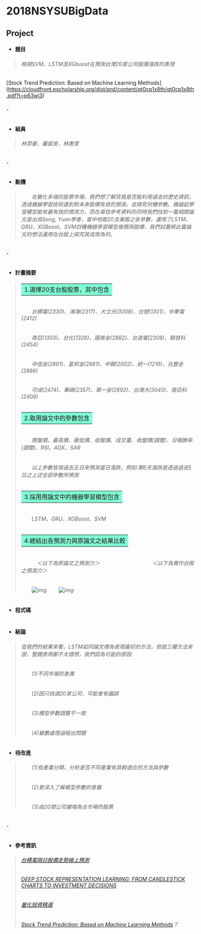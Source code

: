 # 2018NSYSUBigData
## Project
* #### **題目**
> ###### 檢視SVM、LSTM及XGboost在預測台灣20家公司股價漲跌的表現
[Stock Trend Prediction: Based on Machine Learning Methods]
(https://cloudfront.escholarship.org/dist/prd/content/qt0cp1x8th/qt0cp1x8th.pdf?t=p63wi3)
###### -
* #### **組員**
> ###### 林羿豪、羅宸旻、林惠雯
###### -
* #### **動機**
> ###### 　　在變化多端的股票市場，我們想了解究竟是否能利用過去的歷史資訊，透過機器學習技術達到對未來股價有效的預測，並探究何種參數、機器起學習模型能有最有效的預測力，而在尋找參考資料的同時我們找到一篇相關論文是出自Song, Yuan學者，當中他取20支美股之各參數，運用了LSTM、GRU、XGBoost、SVM四種機器學習模型做預測股價，我們試著將此篇論文的想法運用在台股上探究其成效為何。
###### -
* #### **計畫摘要**
> ###### <table><tr><td bgcolor=#7FFFD4>1.選擇20支台股股票，其中包含</td></tr></table>
> ###### 　　台積電(2330)、鴻海(2317)、大立光(3008)、台塑(1301)、中華電(2412)
> ###### 　　南亞(1303)、台化(1326)、國泰金(2882)、台達電(2308)、聯發科(2454)
> ###### 　　中信金(2891)、富邦金(2881)、中鋼(2002)、統一(1216)、兆豐金(2886)
> ###### 　　可成(2474)、華碩(2357)、第一金(2892)、台灣大(3045)、南亞科(2408)
> ###### <table><tr><td bgcolor=#7FFFD4>2.取用論文中的參數包含</td></tr></table>
> ###### 　　開盤價、最高價、最低價、收盤價、成交量、收盤價(調整)、日報酬率(調整)、RSI、ADX、SAR
> ###### 　　以上參數皆用過去五日來預測當日漲跌，例如:第6天漲跌是透過過去5日之上述全部參數所預測
> ###### <table><tr><td bgcolor=#7FFFD4>3.採用用論文中的機器學習模型包含</td></tr></table>
> ###### 　　LSTM、GRU、XGBoost、SVM
> ###### <table><tr><td bgcolor=#7FFFD4>4.總結出各預測力與原論文之結果比較</td></tr></table>
> ###### 　　　＜以下為原論文之預測力＞　　　　　　　　　　＜以下為實作台股之預測力＞
> ###### 　　![img](https://i.imgur.com/YVPFhYT.png) 　　![img](https://i.imgur.com/fObOwiN.png)
* #### **程式碼**
```python

```
* #### **結論**
> ###### 從我們的結果來看，LSTM如同論文裡為表現最好的方法，但就三種方法來說，整體表現都不太理想，我們認為可能的原因:
> ###### 　　(1)不同市場的差異
> ###### 　　(2)因只挑選20家公司，可能會有偏誤
> ###### 　　(3)模型參數調整不一致
> ###### 　　(4)變數處理過程出問題
* #### **待改進**
> ###### 　　(1)依產業分類，分析是否不同產業有其較適合的方法與參數
> ###### 　　(2)更深入了解模型參數的意義
> ###### 　　(3)由20間公司擴增為全市場的股票
###### -
* #### **參考資訊**
> ###### [台積電隔日股價走勢線上預測](https://github.com/ChenHandsomeboy/Team_Project/tree/master)
> ###### [DEEP STOCK REPRESENTATION LEARNING: FROM CANDLESTICK CHARTS TO INVESTMENT DECISIONS](https://arxiv.org/pdf/1709.03803.pdf)
> ###### [量化投資精選](https://community.bigquant.com/t/%E9%87%8F%E5%8C%96%E7%A0%94%E7%A9%B6%E6%AF%8F%E5%91%A8%E7%B2%BE%E9%80%89-20170929/2821)
> ###### [Stock Trend Prediction: Based on Machine Learning Methods](https://cloudfront.escholarship.org/dist/prd/content/qt0cp1x8th/qt0cp1x8th.pdf?t=p63wi3)ㄒ
